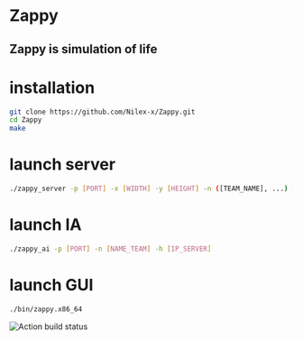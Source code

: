 # Zappy

## Zappy is simulation of life

# installation
``` bash
git clone https://github.com/Nilex-x/Zappy.git
cd Zappy
make
```

# launch server
``` bash
./zappy_server -p [PORT] -x [WIDTH] -y [HEIGHT] -n ([TEAM_NAME], ...) -c [MAX_PER_TEAM] -f [FREQUENCY]
```

# launch IA
``` bash
./zappy_ai -p [PORT] -n [NAME_TEAM] -h [IP_SERVER]
```

# launch GUI
``` bash
./bin/zappy.x86_64
```

![Action build status](https://github.com/Nilex-x/Zappy/actions/workflows/cmake.yml/badge.svg)

